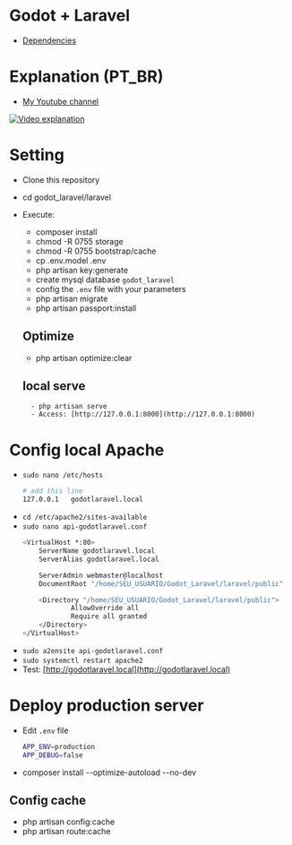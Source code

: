 # Godot + Laravel

- [Dependencies](DEPENDENCIES.md)

# Explanation (PT_BR)
- [My Youtube channel](https://youtu.be/eSmhLndmim4)


[![Video explanation](https://img.youtube.com/vi/eSmhLndmim4/0.jpg)](https://www.youtube.com/watch?v=eSmhLndmim4)


# Setting
- Clone this repository
- cd godot_laravel/laravel
- Execute:
    - composer install
    - chmod -R 0755 storage
    - chmod -R 0755 bootstrap/cache
    - cp .env.model .env
    - php artisan key:generate
    - create mysql database ```godot_laravel```
    - config the ```.env``` file with your parameters
    - php artisan migrate
    - php artisan passport:install

    ## Optimize
    - php artisan optimize:clear

    ## local serve
        - php artisan serve
        - Access: [http://127.0.0.1:8000](http://127.0.0.1:8000)

# Config local Apache
- ```sudo nano /etc/hosts```
    ```bash
    # add this line
    127.0.0.1   godotlaravel.local
    ```
- ```cd /etc/apache2/sites-available```
- ```sudo nano api-godotlaravel.conf```
    ```bash
    <VirtualHost *:80>
        ServerName godotlaravel.local
        ServerAlias godotlaravel.local

        ServerAdmin webmaster@localhost
        DocumentRoot "/home/SEU_USUARIO/Godot_Laravel/laravel/public"

        <Directory "/home/SEU_USUARIO/Godot_Laravel/laravel/public">
                AllowOverride all
                Require all granted
        </Directory>
    </VirtualHost>
    ```
- ```sudo a2ensite api-godotlaravel.conf```
- ```sudo systemctl restart apache2```
- Test: [http://godotlaravel.local](http://godotlaravel.local)

# Deploy production server
- Edit ```.env``` file
    ```bash
    APP_ENV=production
    APP_DEBUG=false
    ```
- composer install --optimize-autoload --no-dev

## Config cache
- php artisan config:cache
- php artisan route:cache